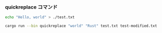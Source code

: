 ### quickreplace コマンド

```bash
echo "Hello, world" > ./test.txt

cargo run --bin quickreplace "world" "Rust" test.txt test-modified.txt
```
